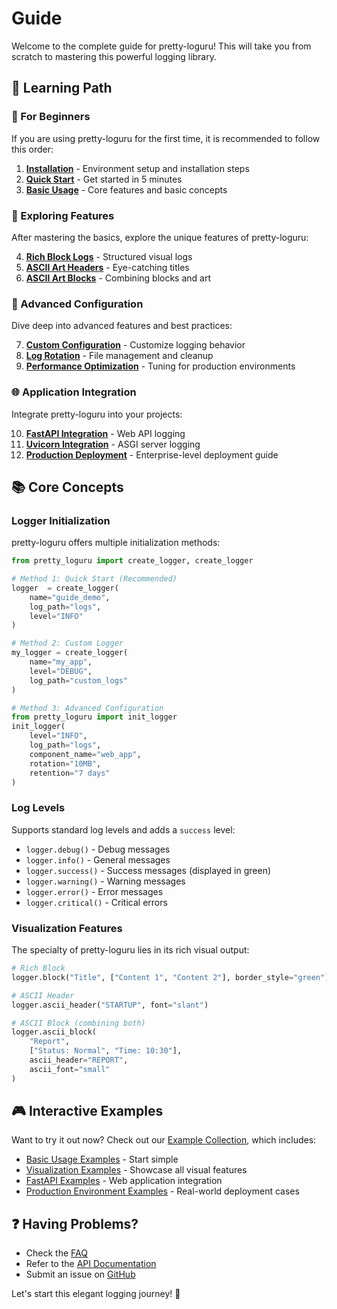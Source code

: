 # Guide

Welcome to the complete guide for pretty-loguru! This will take you from scratch to mastering this powerful logging library.

## 🎯 Learning Path

### 🚀 For Beginners
If you are using pretty-loguru for the first time, it is recommended to follow this order:

1. **[Installation](./installation)** - Environment setup and installation steps
2. **[Quick Start](./quick-start)** - Get started in 5 minutes
3. **[Basic Usage](./basic-usage)** - Core features and basic concepts

### 🎨 Exploring Features
After mastering the basics, explore the unique features of pretty-loguru:

4. **[Rich Block Logs](../features/rich-blocks)** - Structured visual logs
5. **[ASCII Art Headers](../features/ascii-art)** - Eye-catching titles
6. **[ASCII Art Blocks](../features/ascii-blocks)** - Combining blocks and art

### 🔧 Advanced Configuration
Dive deep into advanced features and best practices:

7. **[Custom Configuration](./custom-config)** - Customize logging behavior
8. **[Log Rotation](./log-rotation)** - File management and cleanup
9. **[Performance Optimization](./performance)** - Tuning for production environments

### 🌐 Application Integration
Integrate pretty-loguru into your projects:

10. **[FastAPI Integration](../integrations/fastapi)** - Web API logging
11. **[Uvicorn Integration](../integrations/uvicorn)** - ASGI server logging
12. **[Production Deployment](./production)** - Enterprise-level deployment guide

## 📚 Core Concepts

### Logger Initialization
pretty-loguru offers multiple initialization methods:

```python
from pretty_loguru import create_logger, create_logger

# Method 1: Quick Start (Recommended)
logger  = create_logger(
    name="guide_demo",
    log_path="logs",
    level="INFO"
)

# Method 2: Custom Logger
my_logger = create_logger(
    name="my_app",
    level="DEBUG",
    log_path="custom_logs"
)

# Method 3: Advanced Configuration
from pretty_loguru import init_logger
init_logger(
    level="INFO",
    log_path="logs",
    component_name="web_app",
    rotation="10MB",
    retention="7 days"
)
```

### Log Levels
Supports standard log levels and adds a `success` level:

- `logger.debug()` - Debug messages
- `logger.info()` - General messages  
- `logger.success()` - Success messages (displayed in green)
- `logger.warning()` - Warning messages
- `logger.error()` - Error messages
- `logger.critical()` - Critical errors

### Visualization Features
The specialty of pretty-loguru lies in its rich visual output:

```python
# Rich Block
logger.block("Title", ["Content 1", "Content 2"], border_style="green")

# ASCII Header
logger.ascii_header("STARTUP", font="slant")

# ASCII Block (combining both)
logger.ascii_block(
    "Report",
    ["Status: Normal", "Time: 10:30"],
    ascii_header="REPORT",
    ascii_font="small"
)
```

## 🎮 Interactive Examples

Want to try it out now? Check out our [Example Collection](../examples/), which includes:

- [Basic Usage Examples](../examples/basics/) - Start simple
- [Visualization Examples](../examples/visual/) - Showcase all visual features
- [FastAPI Examples](../examples/fastapi/) - Web application integration
- [Production Environment Examples](../examples/production/) - Real-world deployment cases

## ❓ Having Problems?

- Check the [FAQ](../faq) 
- Refer to the [API Documentation](../api/)
- Submit an issue on [GitHub](https://github.com/JonesHong/pretty-loguru/issues)

Let's start this elegant logging journey! 🚀
